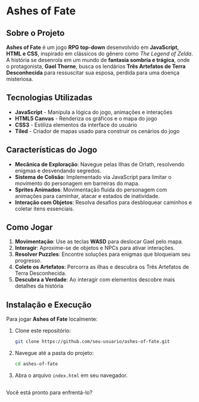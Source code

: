 # Ashes of Fate

## Sobre o Projeto
**Ashes of Fate** é um jogo **RPG top-down** desenvolvido em **JavaScript, HTML e CSS**, inspirado em clássicos do gênero como *The Legend of Zelda*. A história se desenrola em um mundo de **fantasia sombria e trágica**, onde o protagonista, **Gael Thorne**, busca os lendários **Três Artefatos de Terra Desconhecida** para ressuscitar sua esposa, perdida para uma doença misteriosa.

## Tecnologias Utilizadas
- **JavaScript** - Manipula a lógica do jogo, animações e interações
- **HTML5 Canvas** - Renderiza os gráficos e o mapa do jogo
- **CSS3** - Estiliza elementos da interface do usuário
- **Tiled** - Criador de mapas usado para construir os cenários do jogo

## Características do Jogo
- **Mecânica de Exploração**: Navegue pelas Ilhas de Orlath, resolvendo enigmas e desvendando segredos.
- **Sistema de Colisão**: Implementado via JavaScript para limitar o movimento do personagem em barreiras do mapa.
- **Sprites Animados**: Movimentação fluida do personagem com animações para caminhar, atacar e estados de inatividade.
- **Interação com Objetos**: Resolva desafios para desbloquear caminhos e coletar itens essenciais.


## Como Jogar
1. **Movimentação**: Use as teclas **WASD** para deslocar Gael pelo mapa.
2. **Interagir**: Aproxime-se de objetos e NPCs para ativar interações.
3. **Resolver Puzzles**: Encontre soluções para enigmas que bloqueiam seu progresso.
4. **Colete os Artefatos**: Percorra as ilhas e descubra os Três Artefatos de Terra Desconhecida.
5. **Descubra a Verdade**: Ao interagir com elementos descobre mais detalhes da história


## Instalação e Execução
Para jogar **Ashes of Fate** localmente:
1. Clone este repositório:
   ```bash
   git clone https://github.com/seu-usuario/ashes-of-fate.git
   ```
2. Navegue até a pasta do projeto:
   ```bash
   cd ashes-of-fate
   ```
3. Abra o arquivo `index.html` em seu navegador.


##
Você está pronto para enfrentá-lo?

